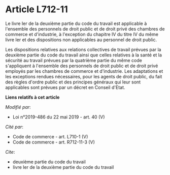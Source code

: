 # Article L712-11

Le livre Ier de la deuxième partie du code du travail est applicable à l'ensemble des personnels de droit public et de droit
privé des chambres de commerce et d'industrie, à l'exception du chapitre IV du titre IV du même livre Ier et des dispositions
non applicables au personnel de droit public.

Les dispositions relatives aux relations collectives de travail prévues par la deuxième partie du code du travail ainsi que
celles relatives à la santé et la sécurité au travail prévues par la quatrième partie du même code s'appliquent à l'ensemble
des personnels de droit public et de droit privé employés par les chambres de commerce et d'industrie. Les adaptations et les
exceptions rendues nécessaires, pour les agents de droit public, du fait des règles d'ordre public et des principes généraux
qui leur sont applicables sont prévues par un décret en Conseil d'Etat.

**Liens relatifs à cet article**

_Modifié par_:

  - Loi n°2019-486 du 22 mai 2019 - art. 40 (V)

_Cité par_:

  - Code de commerce - art. L710-1 (V)
  - Code de commerce - art. R712-11-3  (V)

_Cite_:

  - deuxième partie du code du travail
  - livre Ier de la deuxième partie du code du travail

